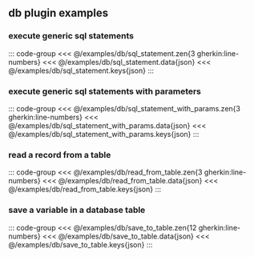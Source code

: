 <!--
SPDX-FileCopyrightText: 2024 Dyne.org foundation

SPDX-License-Identifier: CC-BY-NC-SA-4.0
-->

## db plugin examples

### execute generic sql statements
::: code-group
<<< @/examples/db/sql_statement.zen{3 gherkin:line-numbers}
<<< @/examples/db/sql_statement.data{json}
<<< @/examples/db/sql_statement.keys{json}
:::

### execute generic sql statements with parameters
::: code-group
<<< @/examples/db/sql_statement_with_params.zen{3 gherkin:line-numbers}
<<< @/examples/db/sql_statement_with_params.data{json}
<<< @/examples/db/sql_statement_with_params.keys{json}
:::

### read a record from a table
::: code-group
<<< @/examples/db/read_from_table.zen{3 gherkin:line-numbers}
<<< @/examples/db/read_from_table.data{json}
<<< @/examples/db/read_from_table.keys{json}
:::

### save a variable in a database table
::: code-group
<<< @/examples/db/save_to_table.zen{12 gherkin:line-numbers}
<<< @/examples/db/save_to_table.data{json}
<<< @/examples/db/save_to_table.keys{json}
:::
